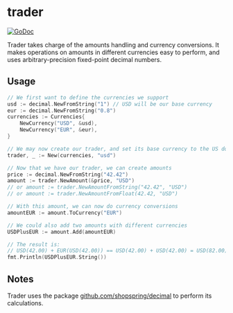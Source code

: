 # trader

[![GoDoc](https://godoc.org/github.com/ProcessOut/trader?status.svg)](https://godoc.org/github.com/ProcessOut/trader)

Trader takes charge of the amounts handling and currency conversions. It makes
operations on amounts in different currencies easy to perform, and uses
arbitrary-precision fixed-point decimal numbers.

## Usage

```go
// We first want to define the currencies we support
usd := decimal.NewFromString("1") // USD will be our base currency
eur := decimal.NewFromString("0.8")
currencies := Currencies{
    NewCurrency("USD", &usd),
    NewCurrency("EUR", &eur),
}

// We may now create our trader, and set its base currency to the US dollar
trader, _ := New(currencies, "usd")

// Now that we have our trader, we can create amounts
price := decimal.NewFromString("42.42")
amount := trader.NewAmount(&price, "USD")
// or amount := trader.NewAmountFromString("42.42", "USD")
// or amount := trader.NewAmountFromFloat(42.42, "USD")

// With this amount, we can now do currency conversions
amountEUR := amount.ToCurrency("EUR")

// We could also add two amounts with different currencies
USDPlusEUR := amount.Add(amountEUR)

// The result is:
// USD(42.00) + EUR(USD(42.00)) == USD(42.00) + USD(42.00) = USD(82.00)
fmt.Println(USDPlusEUR.String())
```

## Notes

Trader uses the package [github.com/shopspring/decimal](github.com/shopspring/decimal)
to perform its calculations.
